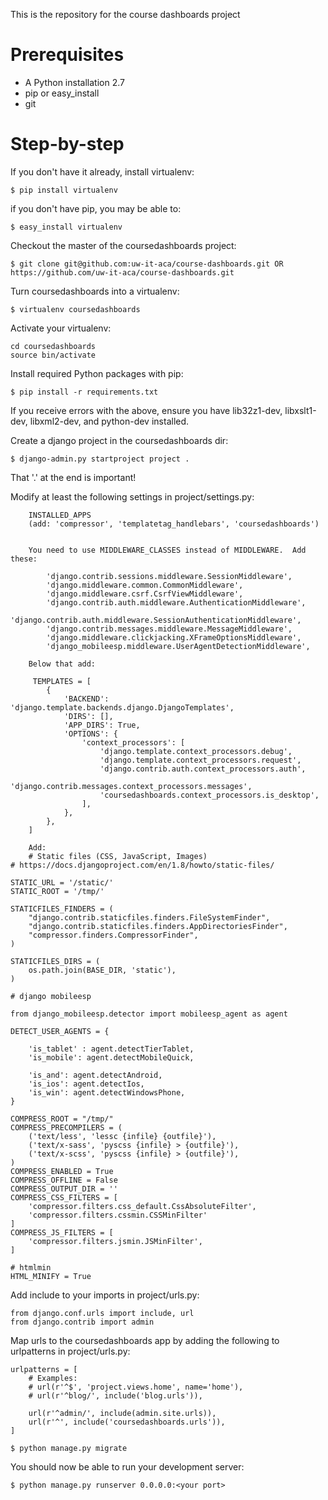 This is the repository for the course dashboards project


# Prerequisites

* A Python installation 2.7
* pip or easy_install
* git

# Step-by-step

If you don't have it already, install virtualenv:

```
$ pip install virtualenv
```
if you don't have pip, you may be able to:

```
$ easy_install virtualenv
```
 

Checkout the master of the coursedashboards project:
```
$ git clone git@github.com:uw-it-aca/course-dashboards.git OR https://github.com/uw-it-aca/course-dashboards.git
```

Turn coursedashboards into a virtualenv:
```
$ virtualenv coursedashboards  
```

Activate your virtualenv:
```
cd coursedashboards
source bin/activate
```

Install required Python packages with pip:
```
$ pip install -r requirements.txt
```

If you receive errors with the above, ensure you have lib32z1-dev, libxslt1-dev, libxml2-dev, and python-dev installed. 

Create a django project in the coursedashboards dir:
```
$ django-admin.py startproject project .
```
That '.' at the end is important!

Modify at least the following settings in project/settings.py:
```
    INSTALLED_APPS
    (add: 'compressor', 'templatetag_handlebars', 'coursedashboards')


    You need to use MIDDLEWARE_CLASSES instead of MIDDLEWARE.  Add these:

        'django.contrib.sessions.middleware.SessionMiddleware',
        'django.middleware.common.CommonMiddleware',
        'django.middleware.csrf.CsrfViewMiddleware',
        'django.contrib.auth.middleware.AuthenticationMiddleware',
        'django.contrib.auth.middleware.SessionAuthenticationMiddleware',
        'django.contrib.messages.middleware.MessageMiddleware',
        'django.middleware.clickjacking.XFrameOptionsMiddleware',
        'django_mobileesp.middleware.UserAgentDetectionMiddleware',

    Below that add:

     TEMPLATES = [
        {
            'BACKEND': 'django.template.backends.django.DjangoTemplates',
            'DIRS': [],
            'APP_DIRS': True,
            'OPTIONS': {
                'context_processors': [
                    'django.template.context_processors.debug',
                    'django.template.context_processors.request',
                    'django.contrib.auth.context_processors.auth',
                    'django.contrib.messages.context_processors.messages',
                    'coursedashboards.context_processors.is_desktop',
                ],
            },
        },
    ]
    
    Add: 
    # Static files (CSS, JavaScript, Images)
# https://docs.djangoproject.com/en/1.8/howto/static-files/

STATIC_URL = '/static/'
STATIC_ROOT = '/tmp/'

STATICFILES_FINDERS = (
    "django.contrib.staticfiles.finders.FileSystemFinder",
    "django.contrib.staticfiles.finders.AppDirectoriesFinder",
    "compressor.finders.CompressorFinder",
)

STATICFILES_DIRS = (
    os.path.join(BASE_DIR, 'static'),
)

# django mobileesp

from django_mobileesp.detector import mobileesp_agent as agent

DETECT_USER_AGENTS = {

    'is_tablet' : agent.detectTierTablet,
    'is_mobile': agent.detectMobileQuick,

    'is_and': agent.detectAndroid,
    'is_ios': agent.detectIos,
    'is_win': agent.detectWindowsPhone,
}

COMPRESS_ROOT = "/tmp/"
COMPRESS_PRECOMPILERS = (
    ('text/less', 'lessc {infile} {outfile}'),
    ('text/x-sass', 'pyscss {infile} > {outfile}'),
    ('text/x-scss', 'pyscss {infile} > {outfile}'),
)
COMPRESS_ENABLED = True
COMPRESS_OFFLINE = False
COMPRESS_OUTPUT_DIR = ''
COMPRESS_CSS_FILTERS = [
    'compressor.filters.css_default.CssAbsoluteFilter',
    'compressor.filters.cssmin.CSSMinFilter'
]
COMPRESS_JS_FILTERS = [
    'compressor.filters.jsmin.JSMinFilter',
]

# htmlmin
HTML_MINIFY = True
```


Add include to your imports in project/urls.py:
```
from django.conf.urls import include, url
from django.contrib import admin
```

Map urls to the coursedashboards app by adding the following to urlpatterns in project/urls.py:
```
urlpatterns = [
    # Examples:
    # url(r'^$', 'project.views.home', name='home'),
    # url(r'^blog/', include('blog.urls')),

    url(r'^admin/', include(admin.site.urls)),
    url(r'^', include('coursedashboards.urls')),
]
```

```
$ python manage.py migrate
```

You should now be able to run your development server:
```
$ python manage.py runserver 0.0.0.0:<your port>
```
